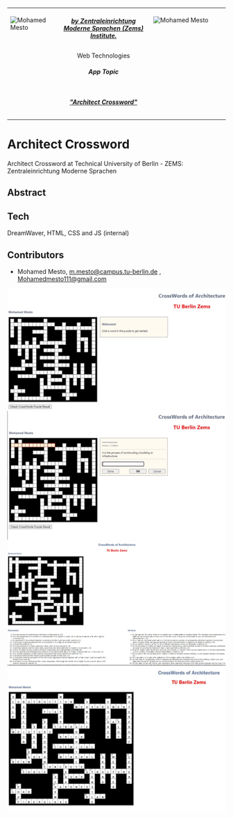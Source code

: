 <table border=0>
<tr border=0>
<td> <img align="left"  alt="Mohamed Mesto" width="100px" height='60px' src="https://www.ods.tu-berlin.de/fileadmin/Aperto_design/img/logo_01.gif"/> </td>
  <td align="center"> <h5><a href="https://www.fokus.fraunhofer.de/en">by Zentraleinrichtung Moderne Sprachen (Zems) Institute.</a></h5> </td>
  <td>  <img align="right"  alt="Mohamed Mesto" width="160px" height='60px' src="https://www.zems.tu-berlin.de/fileadmin/_processed_/b/bf/csm_LOGOZEMS2015kurz_print_b_w_mediumres_e20d18f56e.jpg"/></td>
</tr>
<tr border=0>
<td> </td><td  align="center">Web Technologies <br> <h5> App Topic </h5> </td><td> </td>
</tr>
<tr border=0>
<td> </td><td> </td><td> </td>
</tr>
  <tr>
    <td> </td>
<td align="center"><h5><a href="">"Architect Crossword"</a></h5></td>
    <td> </td>
</tr>
  <tr>
    <td> </td>  <td align="center"><a href=""> </a></td>
    <td> </td>
</tr>
</table>

# Architect Crossword
Architect Crossword at Technical University of Berlin - ZEMS: Zentraleinrichtung Moderne Sprachen

## Abstract

 
## Tech
DreamWaver, HTML, CSS and JS (internal)
 

## Contributors
- Mohamed Mesto, m.mesto@campus.tu-berlin.de  , Mohamedmesto111@gmail.com



![](Images/Architect-crossword-EN-main1.jpg)
![](Images/Architect-crossword-EN-main2.jpg)
![](Images/Architect-crossword-EN-main3.jpg)
![](Images/Architect-crossword-EN-main4.jpg)
 




